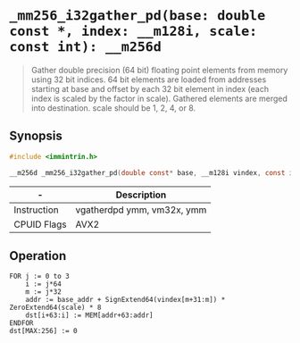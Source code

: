 `_mm256_i32gather_pd(base: double const *, index: __m128i, scale: const int): __m256d`
============================================================================

> Gather double precision (64 bit) floating point elements from memory using 32 bit indices. 64 bit elements are loaded from addresses starting at base and offset by each 32 bit element in index (each index is scaled by the factor in scale). Gathered elements are merged into destination. scale should be 1, 2, 4, or 8.

## Synopsis

```c
#include <immintrin.h>

__m256d _mm256_i32gather_pd(double const* base, __m128i vindex, const int scale);
```

| -           | Description                |
| ----------- | -------------------------- |
| Instruction | vgatherdpd ymm, vm32x, ymm |
| CPUID Flags | AVX2                       |

## Operation

```
FOR j := 0 to 3
	i := j*64
	m := j*32
	addr := base_addr + SignExtend64(vindex[m+31:m]) * ZeroExtend64(scale) * 8
	dst[i+63:i] := MEM[addr+63:addr]
ENDFOR
dst[MAX:256] := 0
```

